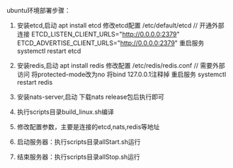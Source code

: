 ubuntu环境部署步骤：

1. 安装etcd,启动
apt install etcd
修改etcd配置
/etc/default/etcd
// 开通外部连接
ETCD_LISTEN_CLIENT_URLS="http://0.0.0.0:2379"
ETCD_ADVERTISE_CLIENT_URLS="http://0.0.0.0:2379"
重启服务
systemctl restart etcd

2. 安装redis,启动
apt install redis
修改配置
/etc/redis/redis.conf
// 需要外部访问
将protected-mode改为no
将bind 127.0.0.1注释掉
重启服务
systemctl restart redis

3. 安装nats-server,启动
下载nats release包后执行即可

4. 执行scripts目录build_linux.sh编译
5. 修改配置参数，主要是连接的etcd,nats,redis等地址
6. 启动服务器：执行scripts目录allStart.sh运行
7. 结束服务器：执行scripts目录allStop.sh运行